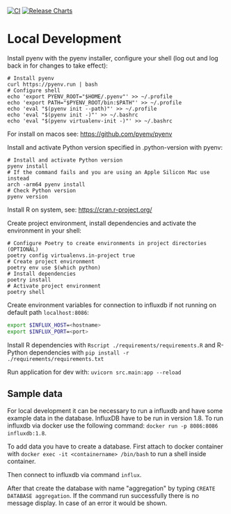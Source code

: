 [![CI](https://github.com/innovation-hub-bergisches-rheinland/sgm-kriging-models/actions/workflows/ci.yaml/badge.svg?branch=main&event=push)](https://github.com/innovation-hub-bergisches-rheinland/sgm-kriging-models/actions/workflows/ci.yaml) [![Release Charts](https://github.com/innovation-hub-bergisches-rheinland/sgm-kriging-models/actions/workflows/release.yaml/badge.svg?branch=main&event=push)](https://github.com/innovation-hub-bergisches-rheinland/sgm-kriging-models/actions/workflows/release.yaml)
# Local Development

Install pyenv with the pyenv installer, configure your shell (log out and log back in for changes to take effect):

```
# Install pyenv
curl https://pyenv.run | bash
# Configure shell
echo 'export PYENV_ROOT="$HOME/.pyenv"' >> ~/.profile
echo 'export PATH="$PYENV_ROOT/bin:$PATH"' >> ~/.profile
echo 'eval "$(pyenv init --path)"' >> ~/.profile
echo 'eval "$(pyenv init -)"' >> ~/.bashrc
echo 'eval "$(pyenv virtualenv-init -)"' >> ~/.bashrc
```

For install on macos see: <https://github.com/pyenv/pyenv>

Install and activate Python version specified in .python-version with pyenv:

```
# Install and activate Python version
pyenv install
# If the command fails and you are using an Apple Silicon Mac use instead
arch -arm64 pyenv install
# Check Python version
pyenv version
```

Install R on system, see: <https://cran.r-project.org/>

Create project environment, install dependencies and activate the environment in your shell:

```
# Configure Poetry to create environments in project directories (OPTIONAL)
poetry config virtualenvs.in-project true
# Create project environment
poetry env use $(which python)
# Install dependencies
poetry install
# Activate project environment
poetry shell
```

Create environment variables for connection to influxdb if not running on default path `localhost:8086`:

```bash
export $INFLUX_HOST=<hostname>
export $INFLUX_PORT=<port>
```

Install R dependencies with `Rscript ./requirements/requirements.R` and R-Python dependencies with `pip install -r ./requirements/requirements.txt`

Run application for dev with: `uvicorn src.main:app --reload`

## Sample data

For local development it can be necessary to run a influxdb and have some example data in the database.
InfluxDB have to be run in version 1.8. To run influxdb via docker use the following command: `docker run -p 8086:8086 influxdb:1.8`.

To add data you have to create a database. First attach to docker container with `docker exec -it <containername> /bin/bash` to
run a shell inside container.

Then connect to influxdb via command `influx`.

After that create the database
with name "aggregation" by typing `CREATE DATABASE aggregation`. If the command run successfully there is no message display.
In case of an error it would be shown.
